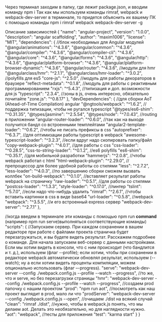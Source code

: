   Через терминал заходим в папку, где лежит package.json, и вводим команду npm i
Так как мы используем команды rimraf,
webpack и webpack-dev-server в терминале, то придется объяснить их вашему ПК с помощью команды npm i rimraf webpack webpack-dev-server -g

  Описание зависимостей
  {
    "name": "angular-project",
    "version": "1.0.0",
    "description": "angular scaffolding",
    "author": "maxim1006",
    "license": "MIT",
    "dependencies": {
        //блок необходимых для Angular модулей
        "@angular/animations": "^4.3.6",
        "@angular/common": "^4.3.6",
        "@angular/compiler": "^4.3.6",
        "@angular/compiler-cli": "^4.3.6",
        "@angular/core": "^4.3.6",
        "@angular/forms": "^4.3.6",
        "@angular/http": "^4.3.6",
        "@angular/platform-browser": "^4.3.6",
        "@angular/platform-browser-dynamic": "^4.3.6",
        "@angular/router": "^4.3.6",
        //модули для hmr
        "@angularclass/hmr": "^2.1.1",
        "@angularclass/hmr-loader": "^3.0.2",
        //polyfills для es5
        "core-js": "^2.5.0",
        //модуль для работы декораторов в браузере
        "reflect-metadata": "^0.1.8",
         //модуль для работы с реактивным программированием
        "rxjs": "^5.4.3",
         //типизация и доп. возможности для js
        "typescript": "2.3.4",
        //зоны в js, очень интересно, обязательно почитайте
        "zone.js": "^0.8.17"
    },
    "devDependencies": {
        //для сборки AoT (Ahead-of-Time Compilation) angular
        "@ngtools/webpack": "^1.6.2",
        //поддержка типизации, чтобы не ругался typescript
        "@types/es6-shim": "^0.31.35",
        "@types/jasmine": "^2.5.54",
        "@types/node": "^7.0.43",
        //routing в приложении
        "angular-router-loader": "^0.6.0",
        //так как на выходе получится бандл со встроенными темплейтами
        "angular2-template-loader": "^0.6.2",
        //чтобы не писать префиксы в css
        "autoprefixer": "^6.3.7",
        //для оптимизации работы typescript в webpack
        "awesome-typescript-loader": "^3.2.3",
        //если вдруг надо скопировать папку/файл
        "copy-webpack-plugin": "^4.0.1",
        //для работы с css
        "css-loader": "^0.28.5",
        "css-to-string-loader": "^0.1.2",
        //es6 polyfills
        "es6-shim": "^0.35.1",
        //для мобильной разработки
        "hammerjs": "^2.0.8",
         //чтобы webpack работал с html
        "html-webpack-plugin": "^2.29.0",
        //препроцессор для более удобной работы со стилями
        "less": "^2.7.2",
        "less-loader": "^4.0.3",
        //по завершению сборки сможем вызвать коллбек
        "on-build-webpack": "^0.1.0",
        //вставляет результат работы webpack на страничку
        "raw-loader": "^0.5.1",
        //для работы со стилями
        "postcss-loader": "^1.3.3",
        "style-loader": "^0.17.0",
        //линтер
        "tslint": "^5.7.0",
        //если надо что-нибудь удалить
        "rimraf": "^2.6.1",
        //чтобы вставить картинки в css в виде base64
        "url-loader": "^0.5.8",
        //webpack
        "webpack": "^3.5.5",
        //и его встроенный express сервер
        "webpack-dev-server": "^2.7.1"
    },

//когда введем в терминале эти команды с помощью npm run __command__ (например npm run serve)выполняться соответствующие команды)
    "scripts": {
//Запускаем сервер. При каждом сохранении в вашем редакторе при работе с файлами проекта страничка будет перезагружаться, и вы будете видеть результат. Расскажем подробнее о команде. Для начала запускаем веб-сервер с данными настройками. Если мы хотим видеть в консоли, что с ним происходит (что бандлится и т. д.), используем (флаг --profile); если хотим, чтобы при сохранении в редакторе webpack автоматически обновлял результат, используем (--watch); ну а если хотим видеть проценты компиляции, можем опционально использовать (флаг –-progress).
        "serve": "webpack-dev-server --config ./webpack.config.js --profile --watch --progress",
        //то же, что и serve, но без перезагрузки страницы
        "hmr": "webpack-dev-server --config ./webpack.config.js --profile --watch --progress",
        //создаем prod папочку с нашим проектом
        "prod": "npm run aot",
        //посмотреть как наш проект выглядит в prod, мало ли что
        "prodServer": "webpack-dev-server --config ./webpack.config.js --open",
        //очищаем ./dist на всякий случай
        "clean": "rimraf ./dist",
        //нужно, чтобы в webpack.js понять, что мы делаем aot. Делать это необязательно, но для наглядности нужно.
        "aot": "webpack",
        //тесты для приложения
        "test": "karma start"
    }
}


